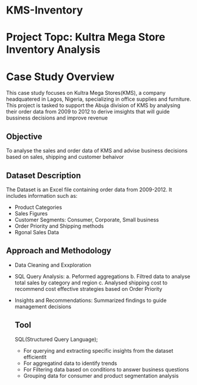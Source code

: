 # KMS-Inventory

# Project Topc: Kultra Mega Store Inventory Analysis

# Case Study Overview
This case study focuses on Kultra Mega Stores(KMS), a company headquatered in Lagos, Nigeria, specializing in office supplies and furniture. This project is tasked to support the Abuja division of KMS by analysing their order data from 2009 to 2012 to derive imsights that will guide bussiness decisions and improve revenue

## Objective
To analyse the sales and order data of KMS and advise business decisions based on sales, shipping and customer behaivor

## Dataset Description
The Dataset is an Excel file containing order data from 2009-2012. It includes information such as:
  - Product Categories
  - Sales Figures
  - Customer Segments: Consumer, Corporate, Small business
  - Order Priority and Shipping methods
  - Rgonal Sales Data

## Approach and Methodology
- Data Cleaning and Exxploration
- SQL Query Analysis:
    a. Peformed aggregations
    b. Filtred data to analyse total sales by category and region
    c. Analysed shipping cost to recommend cost effective strategies based on Order Priority
- Insights and Recommendations:
  Summarized findings to guide management decisions

  ## Tool
  SQL(Structured Query Language);
    - For querying and extracting specific insights from the dataset efficientlt
    - For aggregatind data to identify trends
    - For Filtering data based on conditions to answer business questions
    - Grouping data for consumer and product segmentation analysis
 
      
 
